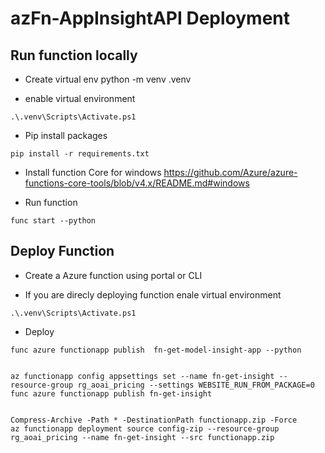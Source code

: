 # azFn-AppInsightAPI Deployment 

## Run function locally

- Create virtual env
 python -m venv .venv

- enable virtual environment 

```
.\.venv\Scripts\Activate.ps1

```

- Pip install packages

```
pip install -r requirements.txt

```
- Install function Core for windows
https://github.com/Azure/azure-functions-core-tools/blob/v4.x/README.md#windows

- Run function


```
func start --python
```


## Deploy Function

- Create a Azure function using portal or CLI

- If you are direcly deploying function enale virtual environment

```
.\.venv\Scripts\Activate.ps1

```
- Deploy

```
func azure functionapp publish  fn-get-model-insight-app --python

```

```

az functionapp config appsettings set --name fn-get-insight --resource-group rg_aoai_pricing --settings WEBSITE_RUN_FROM_PACKAGE=0
func azure functionapp publish fn-get-insight


Compress-Archive -Path * -DestinationPath functionapp.zip -Force
az functionapp deployment source config-zip --resource-group rg_aoai_pricing --name fn-get-insight --src functionapp.zip

```